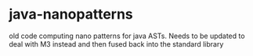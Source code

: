 java-nanopatterns
=================

old code computing nano patterns for java ASTs. Needs to be updated to deal with M3 instead and then fused back into the standard library
